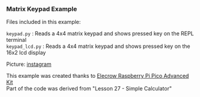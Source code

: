 ### Matrix Keypad Example

Files included in this example:  
  
`keypad.py` : Reads a 4x4 matrix keypad and shows pressed key on the REPL terminal  
`keypad_lcd.py` : Reads a 4x4 matrix keypad and shows pressed key on the 16x2 lcd display  
  
Picture: [instagram](https://www.instagram.com/cyb3rn0id/p/C1UzuzKt0AE/)  
  
This example was created thanks to [Elecrow Raspberry Pi Pico Advanced Kit](https://www.elecrow.com/raspberry-pi-pico-advanced-kit-with-pico-board-32-modules-and-32-detailed-projects-lessons.html)  
Part of the code was derived from "Lesson 27 - Simple Calculator"
